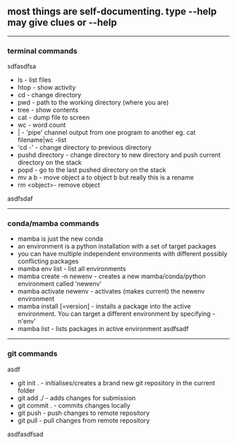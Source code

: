## most things are self-documenting. type <command> --help may give clues or <commad> <partial params> --help 

---
### terminal commands

sdfasdfsa
- ls - list files
- htop - show activity
- cd - change directory
- pwd - path to the working directory (where you are)
- tree - show contents
- cat - dump file to screen
- wc - word count
- | - 'pipe' channel output from one program to another eg. cat filename|wc -list
- 'cd -' - change directory to previous directory
- pushd directory - change directory to new directory and push current directory on the stack
- popd - go to the last pushed directory on the stack
- mv a b - move object a to object b but really this is a rename
- rm \<object\>- remove object

asdfsdaf

---
### conda/mamba commands
- mamba is just the new conda
- an environment is a python installation with a set of target packages
- you can have multiple independent environments with different possibly conflicting packages
- mamba env list - list all environments
- mamba create -n newenv - creates a new mamba/conda/python environment called 'newenv'
- mamba activate newenv - activates (makes current) the newenv environment
- mamba install <package>[=version] - installs a package into the active environment. You can target a different environment by specifying -n'env'
- mamba list - lists packages in active environment 
asdfsadf

---
### git commands
asdf
- git init . - initialises/creates a brand new git repository in the current folder
- git add ./<some path> - adds changes for submission
- git commit . - commits changes locally
- git push - push changes to remote repository
- git pull - pull changes from remote repository

asdfasdfsad